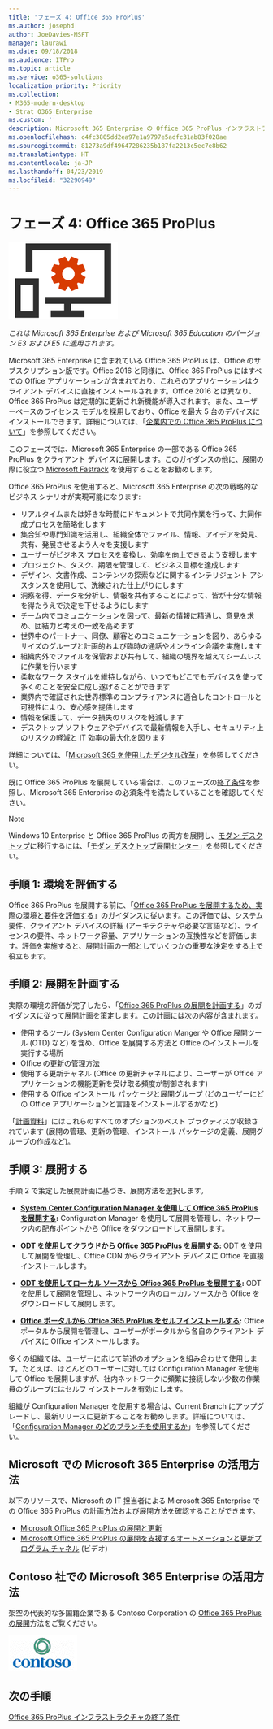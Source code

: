 ```yaml
---
title: 'フェーズ 4: Office 365 ProPlus'
ms.author: josephd
author: JoeDavies-MSFT
manager: laurawi
ms.date: 09/18/2018
ms.audience: ITPro
ms.topic: article
ms.service: o365-solutions
localization_priority: Priority
ms.collection:
- M365-modern-desktop
- Strat_O365_Enterprise
ms.custom: ''
description: Microsoft 365 Enterprise の Office 365 ProPlus インフラストラクチャを展開する手順。
ms.openlocfilehash: c4fc3805dd2ea97e1a9797e5adfc31ab83f028ae
ms.sourcegitcommit: 81273a9df49647286235b187fa2213c5ec7e8b62
ms.translationtype: HT
ms.contentlocale: ja-JP
ms.lasthandoff: 04/23/2019
ms.locfileid: "32290949"
---
```

# <a name="phase-4-office-365-proplus"></a>フェーズ 4: Office 365 ProPlus

![](./media/deploy-foundation-infrastructure/O365proplus_icon.png)

*これは Microsoft 365 Enterprise および Microsoft 365 Education のバージョン E3 および E5 に適用されます。*

Microsoft 365 Enterprise に含まれている Office 365 ProPlus は、Office のサブスクリプション版です。Office 2016 と同様に、Office 365 ProPlus にはすべての Office アプリケーションが含まれており、これらのアプリケーションはクライアント デバイスに直接インストールされます。Office 2016 とは異なり、Office 365 ProPlus は定期的に更新され新機能が導入されます。また、ユーザーベースのライセンス モデルを採用しており、Office を最大 5 台のデバイスにインストールできます。詳細については、「[企業内での Office 365 ProPlus について](https://docs.microsoft.com/deployoffice/about-office-365-proplus-in-the-enterprise)」を参照してください。

このフェーズでは、Microsoft 365 Enterprise の一部である Office 365 ProPlus をクライアント デバイスに展開します。このガイダンスの他に、展開の際に役立つ [Microsoft Fastrack](https://fasttrack.microsoft.com/office) を使用することをお勧めします。 

Office 365 ProPlus を使用すると、Microsoft 365 Enterprise の次の戦略的なビジネス シナリオが実現可能になります:

- リアルタイムまたは好きな時間にドキュメントで共同作業を行って、共同作成プロセスを簡略化します
- 集合知や専門知識を活用し、組織全体でファイル、情報、アイデアを発見、共有、発展させるよう人々を支援します
- ユーザーがビジネス プロセスを変換し、効率を向上できるよう支援します
- プロジェクト、タスク、期限を管理して、ビジネス目標を達成します
- デザイン、文書作成、コンテンツの探索などに関するインテリジェント アシスタンスを使用して、洗練された仕上がりにします
- 洞察を得、データを分析し、情報を共有することによって、皆が十分な情報を得たうえで決定を下せるようにします
- チーム内でコミュニケーションを図って、最新の情報に精通し、意見を求め、団結力と考えの一致を高めます
- 世界中のパートナー、同僚、顧客とのコミュニケーションを図り、あらゆるサイズのグループと計画的および臨時の通話やオンライン会議を実施します
- 組織内外でファイルを保管および共有して、組織の境界を越えてシームレスに作業を行います
- 柔軟なワーク スタイルを維持しながら、いつでもどこでもデバイスを使って多くのことを安全に成し遂げることができます
- 業界内で確証された世界標準のコンプライアンスに適合したコントロールと可視性により、安心感を提供します
- 情報を保護して、データ損失のリスクを軽減します
- デスクトップ ソフトウェアやデバイスで最新情報を入手し、セキュリティ上のリスクの軽減と IT 効率の最大化を図ります

詳細については、「[Microsoft 365 を使用したデジタル改革](http://transform.microsoft.com)」を参照してください。 

既に Office 365 ProPlus を展開している場合は、このフェーズの[終了条件](office365proplus-exit-criteria.md)を参照し、Microsoft 365 Enterprise の必須条件を満たしていることを確認してください。

>[!Note]
>Windows 10 Enterprise と Office 365 ProPlus の両方を展開し、[モダン デスクトップ](https://www.microsoft.com/microsoft-365/modern-desktop)に移行するには、「[モダン デスクトップ展開センター](http://aka.ms/howtoshift)」を参照してください。
>

## <a name="step-1-assess-your-environment"></a>手順 1: 環境を評価する

Office 365 ProPlus を展開する前に、「[Office 365 ProPlus を展開するため、実際の環境と要件を評価する](https://docs.microsoft.com/DeployOffice/assess-office-365-proplus)」のガイダンスに従います。この評価では、システム要件、クライアント デバイスの詳細 (アーキテクチャや必要な言語など)、ライセンスの要件、ネットワーク容量、アプリケーションの互換性などを評価します。評価を実施すると、展開計画の一部としていくつかの重要な決定をする上で役立ちます。

## <a name="step-2-plan-your-deployment"></a>手順 2: 展開を計画する

実際の環境の評価が完了したら、「[Office 365 ProPlus の展開を計画する](https://docs.microsoft.com/DeployOffice/plan-office-365-proplus)」のガイダンスに従って展開計画を策定します。この計画には次の内容が含まれます。 

- 使用するツール (System Center Configuration Manger や Office 展開ツール (OTD) など) を含め、Office を展開する方法と Office のインストールを実行する場所
- Office の更新の管理方法
- 使用する更新チャネル (Office の更新チャネルにより、ユーザーが Office アプリケーションの機能更新を受け取る頻度が制御されます)
- 使用する Office インストール パッケージと展開グループ (どのユーザーにどの Office アプリケーションと言語をインストールするかなど)

「[計画資料](https://docs.microsoft.com/DeployOffice/plan-office-365-proplus)」にはこれらのすべてのオプションのベスト プラクティスが収録されています (展開の管理、更新の管理、インストール パッケージの定義、展開グループの作成など)。 

## <a name="step-3-deploy"></a>手順 3: 展開する

手順 2 で策定した展開計画に基づき、展開方法を選択します。

- **[System Center Configuration Manager を使用して Office 365 ProPlus を展開する](https://docs.microsoft.com/deployoffice/deploy-office-365-proplus-with-system-center-configuration-manager):** Configuration Manager を使用して展開を管理し、ネットワーク内の配布ポイントから Office をダウンロードして展開します。

- **[ODT を使用してクラウドから Office 365 ProPlus を展開する](https://docs.microsoft.com/deployoffice/deploy-office-365-proplus-from-the-cloud):** ODT を使用して展開を管理し、Office CDN からクライアント デバイスに Office を直接インストールします。
 
- **[ODT を使用してローカル ソースから Office 365 ProPlus を展開する](https://docs.microsoft.com/deployoffice/deploy-office-365-proplus-from-a-local-source):** ODT を使用して展開を管理し、ネットワーク内のローカル ソースから Office をダウンロードして展開します。 

- **[Office ポータルから Office 365 ProPlus をセルフインストールする](https://support.office.com/article/Download-and-install-or-reinstall-Office-365-or-Office-2016-on-a-PC-or-Mac-4414EAAF-0478-48BE-9C42-23ADC4716658):** Office ポータルから展開を管理し、ユーザーがポータルから各自のクライアント デバイスに Office インストールします。

多くの組織では、ユーザーに応じて前述のオプションを組み合わせて使用します。たとえば、ほとんどのユーザーに対しては Configuration Manager を使用して Office を展開しますが、社内ネットワークに頻繁に接続しない少数の作業員のグループにはセルフ インストールを有効にします。 

組織が Configuration Manager を使用する場合は、Current Branch にアップグレードし、最新リリースに更新することをお勧めします。詳細については、「[Configuration Manager のどのブランチを使用するか](https://docs.microsoft.com/sccm/core/understand/which-branch-should-i-use)」を参照してください。

## <a name="how-microsoft-does-microsoft-365-enterprise"></a>Microsoft での Microsoft 365 Enterprise の活用方法

以下のリソースで、Microsoft の IT 担当者による Microsoft 365 Enterprise での Office 365 ProPlus の計画方法および展開方法を確認することができます。

- [Microsoft Office 365 ProPlus の展開と更新](https://www.microsoft.com/itshowcase/Article/Content/757/Deploying-and-updating-Microsoft-Office-365-ProPlus)
- [Microsoft Office 365 ProPlus の展開を支援するオートメーションと更新プログラム チャネル](https://www.microsoft.com/itshowcase/Article/Content/794/Automation-and-update-channels-help-deploy-Microsoft-Office-365-ProPlus) (ビデオ)

## <a name="how-contoso-did-microsoft-365-enterprise"></a>Contoso 社での Microsoft 365 Enterprise の活用方法

架空の代表的な多国籍企業である Contoso Corporation の [Office 365 ProPlus の展開](contoso-o365pp.md)方法をご覧ください。

![](./media/contoso-overview/contoso-icon.png)

## <a name="next-step"></a>次の手順

[Office 365 ProPlus インフラストラクチャの終了条件](office365proplus-exit-criteria.md)
